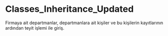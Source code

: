 # Classes_Inheritance_Updated

Firmaya ait departmanlar, departmanlara ait kişiler ve bu kişilerin kayıtlarının ardından teyit işlemi ile giriş.
